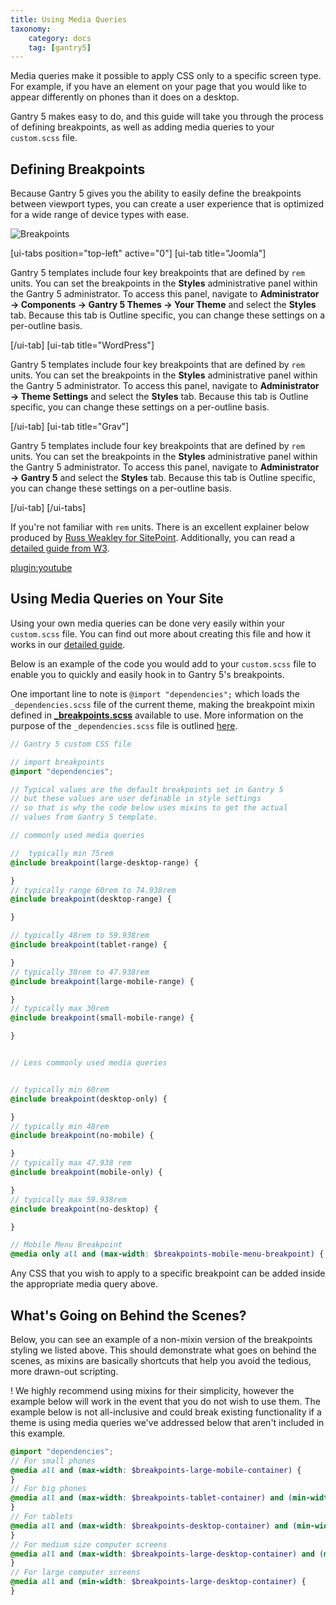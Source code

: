 ```yaml
---
title: Using Media Queries
taxonomy:
    category: docs
    tag: [gantry5]
---
```


Media queries make it possible to apply CSS only to a specific screen type. For example, if you have an element on your page that you would like to appear differently on phones than it does on a desktop.

Gantry 5 makes easy to do, and this guide will take you through the process of defining breakpoints, as well as adding media queries to your `custom.scss` file.

## Defining Breakpoints

Because Gantry 5 gives you the ability to easily define the breakpoints between viewport types, you can create a user experience that is optimized for a wide range of device types with ease.

![Breakpoints](breakpoints.png?classes=shadow,border)

[ui-tabs position="top-left" active="0"]
[ui-tab title="Joomla"]

Gantry 5 templates include four key breakpoints that are defined by `rem` units. You can set the breakpoints in the **Styles** administrative panel within the Gantry 5 administrator. To access this panel, navigate to **Administrator → Components → Gantry 5 Themes → Your Theme** and select the **Styles** tab. Because this tab is Outline specific, you can change these settings on a per-outline basis.

[/ui-tab]
[ui-tab title="WordPress"]

Gantry 5 templates include four key breakpoints that are defined by `rem` units. You can set the breakpoints in the **Styles** administrative panel within the Gantry 5 administrator. To access this panel, navigate to **Administrator → Theme Settings** and select the **Styles** tab. Because this tab is Outline specific, you can change these settings on a per-outline basis.

[/ui-tab]
[ui-tab title="Grav"]

Gantry 5 templates include four key breakpoints that are defined by `rem` units. You can set the breakpoints in the **Styles** administrative panel within the Gantry 5 administrator. To access this panel, navigate to **Administrator → Gantry 5** and select the **Styles** tab. Because this tab is Outline specific, you can change these settings on a per-outline basis.

[/ui-tab]
[/ui-tabs]

If you're not familiar with `rem` units. There is an excellent explainer below produced by [Russ Weakley for SitePoint](http://www.sitepoint.com/css3-rem-units/). Additionally, you can read a [detailed guide from W3](https://www.w3.org/TR/css-values-3/#font-relative-lengths).

[plugin:youtube](https://www.youtube.com/watch?v=XbU-i1SE5JY)

## Using Media Queries on Your Site

Using your own media queries can be done very easily within your `custom.scss` file. You can find out more about creating this file and how it works in our [detailed guide](../adding-a-custom-style-sheet).

Below is an example of the code you would add to your `custom.scss` file to enable you to quickly and easily hook in to Gantry 5's breakpoints.

One important line to note is `@import "dependencies";` which loads the `_dependencies.scss` file of the current theme, making the breakpoint mixin defined in [**_breakpoints.scss**](https://github.com/gantry/gantry5/blob/develop/engines/common/nucleus/scss/nucleus/mixins/_breakpoints.scss) available to use. More information on the purpose of the `_dependencies.scss` file is outlined [here](../adding-a-custom-style-sheet#dependenciesscss).

```scss
// Gantry 5 custom CSS file

// import breakpoints
@import "dependencies";

// Typical values are the default breakpoints set in Gantry 5
// but these values are user definable in style settings
// so that is why the code below uses mixins to get the actual
// values from Gantry 5 template.

// commonly used media queries

//  typically min 75rem
@include breakpoint(large-desktop-range) {

}
// typically range 60rem to 74.938rem
@include breakpoint(desktop-range) {

}

// typically 48rem to 59.938rem
@include breakpoint(tablet-range) {

}
// typically 30rem to 47.938rem
@include breakpoint(large-mobile-range) {

}
// typically max 30rem
@include breakpoint(small-mobile-range) {

}


// Less commonly used media queries


// typically min 60rem
@include breakpoint(desktop-only) {

}
// typically min 48rem
@include breakpoint(no-mobile) {

}
// typically max 47.938 rem
@include breakpoint(mobile-only) {

}
// typically max 59.938rem
@include breakpoint(no-desktop) {

}

// Mobile Menu Breakpoint
@media only all and (max-width: $breakpoints-mobile-menu-breakpoint) { ... your css in here ... }
```

Any CSS that you wish to apply to a specific breakpoint can be added inside the appropriate media query above.

## What's Going on Behind the Scenes?

Below, you can see an example of a non-mixin version of the breakpoints styling we listed above. This should demonstrate what goes on behind the scenes, as mixins are basically shortcuts that help you avoid the tedious, more drawn-out scripting.

! We highly recommend using mixins for their simplicity, however the example below will work in the event that you do not wish to use them. The example below is not all-inclusive and could break existing functionality if a theme is using media queries we've addressed below that aren't included in this example.

```scss
@import "dependencies";
// For small phones
@media all and (max-width: $breakpoints-large-mobile-container) {
}
// For big phones
@media all and (max-width: $breakpoints-tablet-container) and (min-width: $breakpoints-large-mobile-container) {
}
// For tablets
@media all and (max-width: $breakpoints-desktop-container) and (min-width: $breakpoints-tablet-container) {
}
// For medium size computer screens
@media all and (max-width: $breakpoints-large-desktop-container) and (min-width: $breakpoints-desktop-container) {
}
// For large computer screens
@media all and (min-width: $breakpoints-large-desktop-container) {
}
```
